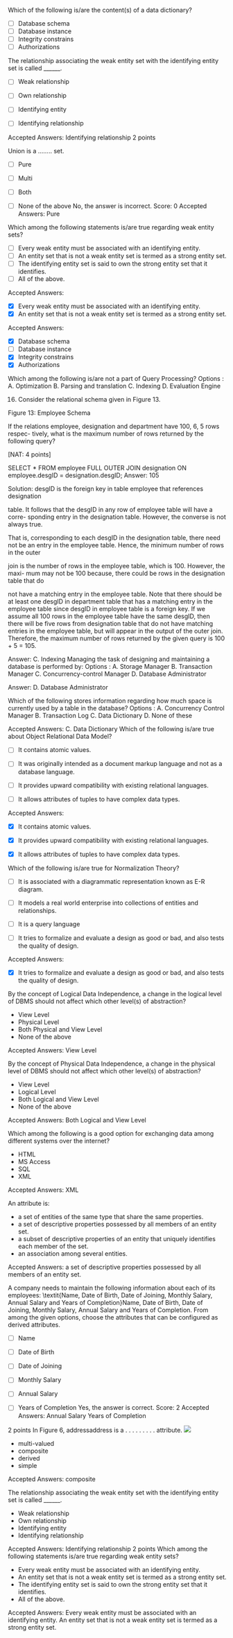 Which of the following is/are the content(s) of a data dictionary?
- [ ] Database schema
- [ ] Database instance
- [ ] Integrity constrains
- [ ] Authorizations

The relationship associating the weak entity set with the identifying entity set is called ______.
- [ ] Weak relationship
- [ ] Own relationship
- [ ] Identifying entity
- [ ] Identifying relationship


Accepted Answers:
Identifying relationship
2 points


Union is a ........ set.
- [ ] Pure
- [ ] Multi
- [ ] Both
- [ ] None of the above
No, the answer is incorrect.
Score: 0
Accepted Answers:
Pure


Which among the following statements is/are true regarding weak entity sets?
- [ ] Every weak entity must be associated with an identifying entity.
- [ ] An entity set that is not a weak entity set is termed as a strong entity set.
- [ ] The identifying entity set is said to own the strong entity set that it identifies.
- [ ] All of the above.

Accepted Answers:
- [X] Every weak entity must be associated with an identifying entity.
- [X] An entity set that is not a weak entity set is termed as a strong entity set.

Accepted Answers:
- [X] Database schema
- [ ] Database instance
- [X] Integrity constrains
- [X] Authorizations

Which among the following is/are not a part of Query Processing?
Options :
A. Optimization
B. Parsing and translation
C. Indexing
D. Evaluation Engine


16. Consider the relational schema given in Figure 13.

Figure 13: Employee Schema

If the relations employee, designation and department have 100, 6, 5 rows respec-
tively, what is the maximum number of rows returned by the following query?

[NAT: 4 points]

SELECT * FROM employee FULL OUTER JOIN designation
ON employee.desgID = designation.desgID;
Answer: 105

Solution: desgID is the foreign key in table employee that references designation

table. It follows that the desgID in any row of employee table will have a corre-
sponding entry in the designation table. However, the converse is not always true.

That is, corresponding to each desgID in the designation table, there need not be
an entry in the employee table. Hence, the minimum number of rows in the outer

join is the number of rows in the employee table, which is 100. However, the maxi-
mum may not be 100 because, there could be rows in the designation table that do

not have a matching entry in the employee table. Note that there should be at least
one desgID in department table that has a matching entry in the employee table
since desgID in employee table is a foreign key. If we assume all 100 rows in the
employee table have the same desgID, then there will be five rows from designation
table that do not have matching entries in the employee table, but will appear in the
output of the outer join. Therefore, the maximum number of rows returned by the
given query is 100 + 5 = 105.


Answer:
C. Indexing
Managing the task of designing and maintaining a database is performed by:
Options :
A. Storage Manager
B. Transaction Manager
C. Concurrency-control Manager
D. Database Administrator

Answer: 
D. Database Administrator

Which of the following stores information regarding how much space is currently used by a table
in the database?
Options :
A. Concurrency Control Manager
B. Transaction Log
C. Data Dictionary
D. None of these

Accepted Answers:
C. Data Dictionary
Which of the following is/are true about Object Relational Data Model?
- [ ] It contains atomic values.
- [ ] It was originally intended as a document markup language and not as a database language.
- [ ] It provides upward compatibility with existing relational languages.
- [ ] It allows attributes of tuples to have complex data types.


Accepted Answers:
- [X] It contains atomic values.
- [X] It provides upward compatibility with existing relational languages.
- [X] It allows attributes of tuples to have complex data types.


Which of the following is/are true for Normalization Theory?
- [ ] It is associated with a diagrammatic representation known as E-R diagram.
- [ ] It models a real world enterprise into collections of entities and relationships.
- [ ] It is a query language
- [ ] It tries to formalize and evaluate a design as good or bad, and also tests the quality of design.


Accepted Answers:
- [X] It tries to formalize and evaluate a design as good or bad, and also tests the quality of design.

By the concept of Logical Data Independence, a change in the logical level of DBMS should not affect which other level(s) of abstraction?
- View Level
- Physical Level
- Both Physical and View Level
- None of the above


Accepted Answers:
View Level

By the concept of Physical Data Independence, a change in the physical level of DBMS should not affect which other level(s) of abstraction?
- View Level
- Logical Level
- Both Logical and View Level
- None of the above


Accepted Answers:
Both Logical and View Level

Which among the following is a good option for exchanging data among different systems over the internet?
- HTML
- MS Access
- SQL
- XML


Accepted Answers:
XML

An attribute is:
- a set of entities of the same type that share the same properties.
- a set of descriptive properties possessed by all members of an entity set.
- a subset of descriptive properties of an entity that uniquely identifies each member of the set.
- an association among several entities.

Accepted Answers:
a set of descriptive properties possessed by all members of an entity set.



A company needs to maintain the following information about each of its employees: \textit{Name, Date of Birth, Date of Joining, Monthly Salary, Annual Salary and Years of Completion}Name, Date of Birth, Date of Joining, Monthly Salary, Annual Salary and Years of Completion. From among the given options, choose the attributes that can be configured as derived attributes.
- [ ] Name
- [ ] Date of Birth
- [ ] Date of Joining
- [ ] Monthly Salary
- [ ] Annual Salary
- [ ] Years of Completion
Yes, the answer is correct.
Score: 2
Accepted Answers:
Annual Salary
Years of Completion



2 points
In Figure 6, addressaddress is a . . . . . . . . . attribute.
![](https://backend.seek.onlinedegree.iitm.ac.in/21t3_cs2001/assets/img/DBQ26.png)

- multi-valued
- composite
- derived
- simple


Accepted Answers:
composite

The relationship associating the weak entity set with the identifying entity set is called ______.
- Weak relationship
- Own relationship
- Identifying entity
- Identifying relationship

Accepted Answers:
Identifying relationship
2 points
Which among the following statements is/are true regarding weak entity sets?
- Every weak entity must be associated with an identifying entity.
- An entity set that is not a weak entity set is termed as a strong entity set.
- The identifying entity set is said to own the strong entity set that it identifies.
- All of the above.

Accepted Answers:
Every weak entity must be associated with an identifying entity.
An entity set that is not a weak entity set is termed as a strong entity set.
